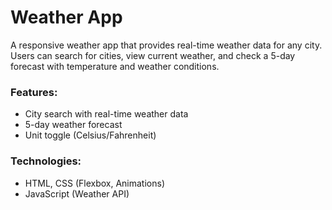 <h1>Weather App</h1>
  A responsive weather app that provides real-time weather data for any city. Users can search for cities, view current weather, and check a 5-day forecast with temperature and weather conditions.

<h3>Features:</h3>
<ul>
  <li>City search with real-time weather data</li>
  <li>5-day weather forecast</li>
  <li>Unit toggle (Celsius/Fahrenheit)</li>
</ul>

<h3>Technologies:</h3>
<ul>
  <li>HTML, CSS (Flexbox, Animations)</li>
  <li>JavaScript (Weather API)</li>
</ul>
